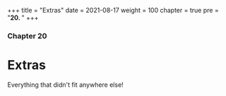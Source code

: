 +++
title = "Extras"
date = 2021-08-17
weight = 100
chapter = true
pre = "<b>20.  </b>"
+++

### Chapter 20

# Extras

Everything that didn't fit anywhere else!
